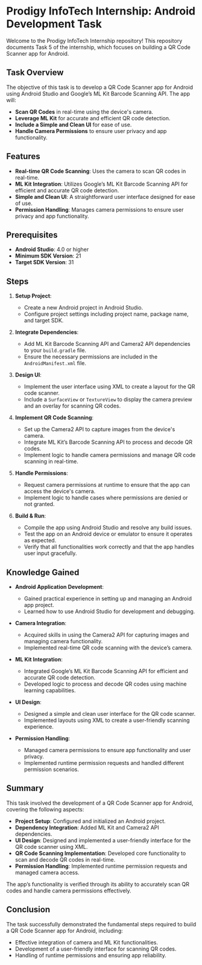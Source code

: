 # Prodigy InfoTech Internship: Android Development Task

Welcome to the Prodigy InfoTech Internship repository! This repository documents Task 5 of the internship, which focuses on building a QR Code Scanner app for Android.

## Task Overview

The objective of this task is to develop a QR Code Scanner app for Android using Android Studio and Google’s ML Kit Barcode Scanning API. The app will:
- **Scan QR Codes** in real-time using the device's camera.
- **Leverage ML Kit** for accurate and efficient QR code detection.
- **Include a Simple and Clean UI** for ease of use.
- **Handle Camera Permissions** to ensure user privacy and app functionality.

## Features

- **Real-time QR Code Scanning**: Uses the camera to scan QR codes in real-time.
- **ML Kit Integration**: Utilizes Google’s ML Kit Barcode Scanning API for efficient and accurate QR code detection.
- **Simple and Clean UI**: A straightforward user interface designed for ease of use.
- **Permission Handling**: Manages camera permissions to ensure user privacy and app functionality.

## Prerequisites

- **Android Studio**: 4.0 or higher
- **Minimum SDK Version**: 21
- **Target SDK Version**: 31

## Steps

1. **Setup Project**:
   - Create a new Android project in Android Studio.
   - Configure project settings including project name, package name, and target SDK.

2. **Integrate Dependencies**:
   - Add ML Kit Barcode Scanning API and Camera2 API dependencies to your `build.gradle` file.
   - Ensure the necessary permissions are included in the `AndroidManifest.xml` file.

3. **Design UI**:
   - Implement the user interface using XML to create a layout for the QR code scanner.
   - Include a `SurfaceView` or `TextureView` to display the camera preview and an overlay for scanning QR codes.

4. **Implement QR Code Scanning**:
   - Set up the Camera2 API to capture images from the device's camera.
   - Integrate ML Kit’s Barcode Scanning API to process and decode QR codes.
   - Implement logic to handle camera permissions and manage QR code scanning in real-time.

5. **Handle Permissions**:
   - Request camera permissions at runtime to ensure that the app can access the device's camera.
   - Implement logic to handle cases where permissions are denied or not granted.

6. **Build & Run**:
   - Compile the app using Android Studio and resolve any build issues.
   - Test the app on an Android device or emulator to ensure it operates as expected.
   - Verify that all functionalities work correctly and that the app handles user input gracefully.

## Knowledge Gained

- **Android Application Development**:
  - Gained practical experience in setting up and managing an Android app project.
  - Learned how to use Android Studio for development and debugging.

- **Camera Integration**:
  - Acquired skills in using the Camera2 API for capturing images and managing camera functionality.
  - Implemented real-time QR code scanning with the device’s camera.

- **ML Kit Integration**:
  - Integrated Google’s ML Kit Barcode Scanning API for efficient and accurate QR code detection.
  - Developed logic to process and decode QR codes using machine learning capabilities.

- **UI Design**:
  - Designed a simple and clean user interface for the QR code scanner.
  - Implemented layouts using XML to create a user-friendly scanning experience.

- **Permission Handling**:
  - Managed camera permissions to ensure app functionality and user privacy.
  - Implemented runtime permission requests and handled different permission scenarios.

## Summary

This task involved the development of a QR Code Scanner app for Android, covering the following aspects:
- **Project Setup**: Configured and initialized an Android project.
- **Dependency Integration**: Added ML Kit and Camera2 API dependencies.
- **UI Design**: Designed and implemented a user-friendly interface for the QR code scanner using XML.
- **QR Code Scanning Implementation**: Developed core functionality to scan and decode QR codes in real-time.
- **Permission Handling**: Implemented runtime permission requests and managed camera access.

The app’s functionality is verified through its ability to accurately scan QR codes and handle camera permissions effectively.

## Conclusion

The task successfully demonstrated the fundamental steps required to build a QR Code Scanner app for Android, including:
- Effective integration of camera and ML Kit functionalities.
- Development of a user-friendly interface for scanning QR codes.
- Handling of runtime permissions and ensuring app reliability.

